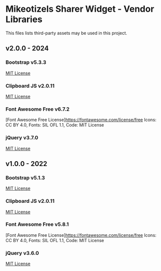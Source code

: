 Mikeotizels Sharer Widget - Vendor Libraries
============================================

This files lists third-party assets may be used in this project.

## v2.0.0 - 2024

### Bootstrap v5.3.3

[MIT License](https://github.com/twbs/bootstrap/blob/main/LICENSE)

### Clipboard JS v2.0.11

[MIT License](http://opensource.org/licenses/MIT)

### Font Awesome Free v6.7.2

[Font Awesome Free License]https://fontawesome.com/license/free 
Icons: CC BY 4.0, Fonts: SIL OFL 1.1, Code: MIT License

### jQuery v3.7.0 

[MIT License](https://jquery.com/license)


## v1.0.0 - 2022

### Bootstrap v5.1.3

[MIT License](https://github.com/twbs/bootstrap/blob/main/LICENSE)

### Clipboard JS v2.0.11

[MIT License](http://opensource.org/licenses/MIT)

### Font Awesome Free v5.8.1

[Font Awesome Free License]https://fontawesome.com/license/free 
Icons: CC BY 4.0, Fonts: SIL OFL 1.1, Code: MIT License

### jQuery v3.6.0 

[MIT License](https://jquery.com/license)